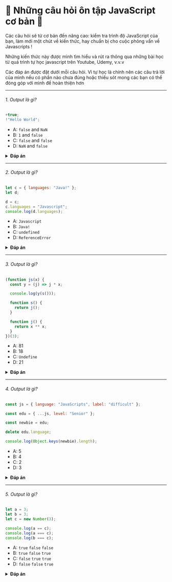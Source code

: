 # 🚀 Những câu hỏi ôn tập JavaScript cơ bản 🚀

Các câu hỏi sẽ từ cơ bản đến nâng cao: kiểm tra trình độ JavaScript của bạn, làm mới một chút về kiến thức, hay chuẩn bị cho cuộc phỏng vấn về Javascripts !

Những kiến thức này được mình tìm hiểu và rút ra thông qua những bài học từ quá trình tự học javascript trên Youtube, Udemy, v.v.v

Các đáp án được đặt dưới mỗi câu hỏi. Vì tự học là chính nên các câu trả lời của mình nếu có phần nào chưa đúng hoặc thiếu sót mong các bạn có thể đóng góp với mình để hoàn thiện hơn

---

###### 1. Output là gì?

```javascript
+true;
!"Hello World";
```

- A: `false` and `NaN`
- B: `1` and `false`
- C: `false` and `false`
- D: `NaN` and `false`

<details><summary><b>Đáp án</b></summary>
<p>

#### Đáp án: B

Phép toán cộng `+` sẽ convert một toán hạng sang dạng number. `true` là `1`, và `false` sẽ là `0`.

Chuỗi `'Hello World'` là một _truthy value_.Mà !_truthy value_ có nghĩa là _falsy value_.Câu hỏi đặt ra đổi với các bạn "có phải một giá trị truthy là falsy?". Rõ ràng câu trả lời là `false` rồi.

</p>
</details>

---

###### 2. Output là gì?

```javascript
let c = { languages: "Java!" };
let d;

d = c;
c.languages = "Javascript";
console.log(d.languages);
```

- A: `Javascript`
- B: `Java!`
- C: `undefined`
- D: `ReferenceError`

<details><summary><b>Đáp án</b></summary>
<p>

#### Đáp án: A

Trong JavaScript, tất cả các object sẽ được _tham chiếu_ khi chúng được gán \_bằng_wwwww một giá trị khác.

Đầu tiên, giá trị `c` có giá trị là một object. Sau đó, chúng ta gán `d` tham chiếu tới object mà `c` trỏ tới.

<img src="https://i.imgur.com/ko5k0fs.png" width="200">

Khi ta thay đổi giá trị của object, tất cả các biến tham chiếu cũng đều thay đổi giá trị theo.

</p>
</details>

---

###### 3. Output là gì?

```javascript
(function js(x) {
  const y = (j) => j * x;

  console.log(y(s()));

  function s() {
    return j();
  }

  function j() {
    return x ** x;
  }
})(3);
```

- A: 81
- B: 18
- C: `Undefine`
- D: 21

<details><summary><b>Đáp án</b></summary>
<p>

#### Đáp án: A

Hàm js () thực thi tự động mà không cần gọi nó và được gọi là IIFE (Immediately Invoked Function Expression) có nghĩa là khởi tạo một function và thực thi nó ngay lập tức. Lưu ý, tham số x của hàm js được truyền vào với giá trị 3.

Giá trị trả về của hàm là y(s())), có nghĩa là gọi ba hàm khác là y(), s() và j() vì hàm s() trả về j().

Hàm j() trả về x\*\*x, có nghĩa là x^x là 3^3 = 27.

Hàm y(s()) có nghĩa là y(27) suy ra ta được 27\*3 = 81.

Lưu ý: rằng chúng ta có thể gọi hàm khai báo TRƯỚC khi hàm thực sự được khai báo

</p>
</details>

---

###### 4. Output là gì?

```javascript
const js = { language: "JavaScripts", label: "difficult" };

const edu = { ...js, level: "Senior" };

const newbie = edu;

delete edu.language;

console.log(Object.keys(newbie).length);
```

- A: 5
- B: 4
- C: 2
- D: 3

<details><summary><b>Đáp án</b></summary>
<p>

#### Đáp án: C

Bài toán trên có liên quan đến một tính năng của ES6 là `spread operator(...)`.Toán tử Spread khá hữu ích để truy xuất tham số trong hàm, để hợp nhất hoặc kết hợp đối tượng và mảng trong JavaScript.

Trong biến edu, chúng ta sử dụng ... js (ở đây là toán tử spread) để kết hợp cả hai đối tượng thành một.

Sau đó, chúng ta khai báo một biến khác có tên là newbie. Lưu ý QUAN TRỌNG: Bằng cách khai báo biến như vậy, cả hai biến đều trỏ đến VỊ TRÍ CÙNG NHAU trong bộ nhớ.

Tiếp đến, chúng ta ta thấy chỉ còn lại là 2 vì edu.language đã bị xóa. Cả hai đối tượng bây giờ chỉ có hai phần tử.

</p>
</details>

---

###### 5. Output là gì?

```javascript
let a = 3;
let b = 3;
let c = new Number(3);

console.log(a == c);
console.log(a === c);
console.log(b === c);
```

- A: `true` `false` `false`
- B: `true` `false` `true`
- C: `false` `true` `true`
- D: `false` `false` `true`

<details><summary><b>Đáp án</b></summary>
<p>

#### Đáp án: A

Vì `new Number()` là một hàm built-in Contructor của JavaScript. Trông nó có vẻ giống như là một số, nhưng thật sự không phải vậy nó là một Object với những thuộc tính được định nghĩa trong hàm `Number()`.

Khi ta sử dụng phép toán so sánh `==`, thì nó đơn giản chỉ so sánh xem 2 biến có giá trị giống nhau, chúng đều có giá trị là 3, vậy nên phép toán sẽ trả ra giá trị `true`.

Tuy nhiên, khi chúng ta sử dụng phép so sánh `===`, phép so sánh này yêu cầu cả giá trị và kiểu dữ liệu phải giống nhau. Ta có thể thấy, `new Number()`không phải là một số, nó là một Object. Nên cả hai phép toán còn lại đều trả ra `false`.

</p>
</details>

